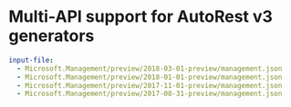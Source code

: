 # Multi-API support for AutoRest v3 generators

``` yaml $(enable-multi-api)
input-file:
  - Microsoft.Management/preview/2018-03-01-preview/management.json
  - Microsoft.Management/preview/2018-01-01-preview/management.json
  - Microsoft.Management/preview/2017-11-01-preview/management.json
  - Microsoft.Management/preview/2017-08-31-preview/management.json
```
